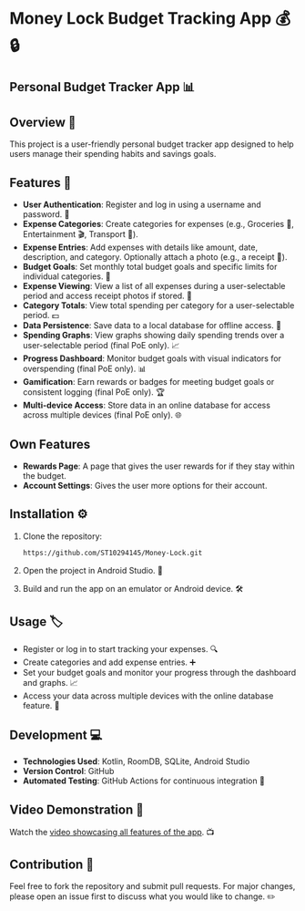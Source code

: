 # Money Lock Budget Tracking App 💰🔒

## Personal Budget Tracker App 📊

## Overview 📝

This project is a user-friendly personal budget tracker app designed to help users manage their spending habits and savings goals.

## Features 🌟

* **User Authentication**: Register and log in using a username and password. 🔑
* **Expense Categories**: Create categories for expenses (e.g., Groceries 🥦, Entertainment 🎬, Transport 🚗).
* **Expense Entries**: Add expenses with details like amount, date, description, and category. Optionally attach a photo (e.g., a receipt 🧾).
* **Budget Goals**: Set monthly total budget goals and specific limits for individual categories. 🎯
* **Expense Viewing**: View a list of all expenses during a user-selectable period and access receipt photos if stored. 📅
* **Category Totals**: View total spending per category for a user-selectable period. 💵
* **Data Persistence**: Save data to a local database for offline access. 💾
* **Spending Graphs**: View graphs showing daily spending trends over a user-selectable period (final PoE only). 📈
* **Progress Dashboard**: Monitor budget goals with visual indicators for overspending (final PoE only). 📊
* **Gamification**: Earn rewards or badges for meeting budget goals or consistent logging (final PoE only). 🏆
* **Multi-device Access**: Store data in an online database for access across multiple devices (final PoE only). 🌐

## Own Features
* **Rewards Page**: A page that gives the user rewards for if they stay within the budget.
* **Account Settings**: Gives the user more options for their account. 

## Installation ⚙️

1. Clone the repository:

   ```bash
   https://github.com/ST10294145/Money-Lock.git
   ```

2. Open the project in Android Studio. 📱
3. Build and run the app on an emulator or Android device. 🛠️

## Usage 🏷️

* Register or log in to start tracking your expenses. 🔍
* Create categories and add expense entries. ➕
* Set your budget goals and monitor your progress through the dashboard and graphs. 📈
* Access your data across multiple devices with the online database feature. 📲

## Development 💻

* **Technologies Used**: Kotlin, RoomDB, SQLite, Android Studio
* **Version Control**: GitHub
* **Automated Testing**: GitHub Actions for continuous integration 🔄

## Video Demonstration 🎥

Watch the [video showcasing all features of the app](https://youtu.be/mxKBChgrhw0?si=sxZd2cD6TIUX3Cpl). 📺

## Contribution 🤝

Feel free to fork the repository and submit pull requests. For major changes, please open an issue first to discuss what you would like to change. ✏️

